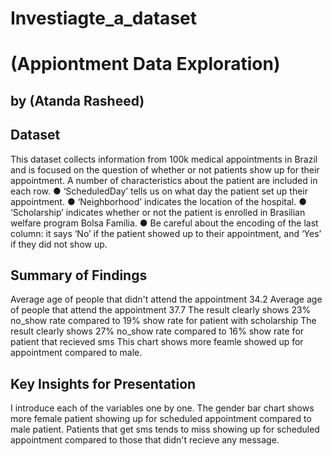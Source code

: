 # Investiagte_a_dataset
# (Appiontment Data Exploration)
## by (Atanda Rasheed)


## Dataset

This dataset collects information from 100k medical appointments in Brazil and is focused on the question of whether or not patients show up for their appointment.
A number of characteristics about the patient are included in each row.
● ‘ScheduledDay’ tells us on what day the patient set up their appointment.
● ‘Neighborhood’ indicates the location of the hospital.
● ‘Scholarship’ indicates whether or not the patient is enrolled in Brasilian welfare program Bolsa Família.
● Be careful about the encoding of the last column: it says ‘No’ if the patient showed up to their appointment, and ‘Yes’ if they did not show up.


## Summary of Findings

Average age of people that didn't attend the appointment 34.2
Average age of people that attend the appointment 37.7
The result clearly shows 23% no_show rate compared to 19% show rate for patient with scholarship
The result clearly shows 27% no_show rate compared to 16% show rate for patient that recieved sms
This chart shows more feamle showed up for appointment compared to male.


## Key Insights for Presentation
I introduce each of the variables one by one. The gender bar chart shows more female patient showing up for scheduled appointment compared to male patient.
Patients that get sms tends to miss showing up for scheduled appointment compared to those that didn't recieve any message.
